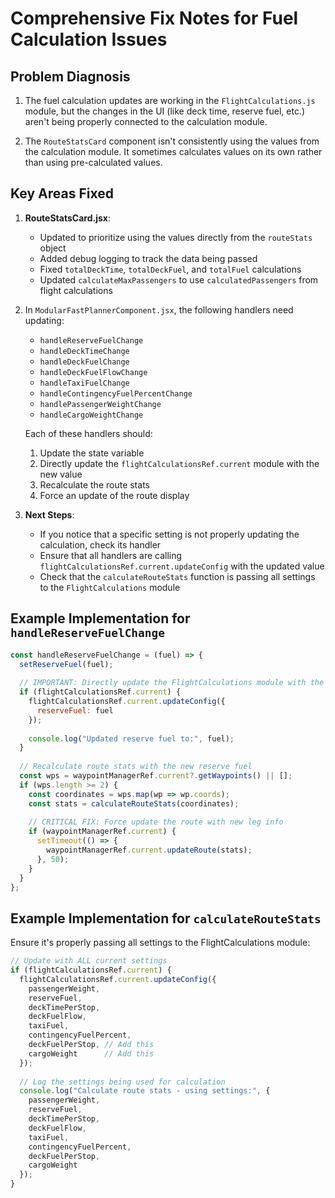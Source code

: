 # Comprehensive Fix Notes for Fuel Calculation Issues

## Problem Diagnosis

1. The fuel calculation updates are working in the `FlightCalculations.js` module, but the changes in the UI (like deck time, reserve fuel, etc.) aren't being properly connected to the calculation module.

2. The `RouteStatsCard` component isn't consistently using the values from the calculation module. It sometimes calculates values on its own rather than using pre-calculated values.

## Key Areas Fixed

1. **RouteStatsCard.jsx**:
   - Updated to prioritize using the values directly from the `routeStats` object
   - Added debug logging to track the data being passed
   - Fixed `totalDeckTime`, `totalDeckFuel`, and `totalFuel` calculations
   - Updated `calculateMaxPassengers` to use `calculatedPassengers` from flight calculations

2. In `ModularFastPlannerComponent.jsx`, the following handlers need updating:
   - `handleReserveFuelChange`
   - `handleDeckTimeChange`
   - `handleDeckFuelChange`
   - `handleDeckFuelFlowChange`
   - `handleTaxiFuelChange`
   - `handleContingencyFuelPercentChange`
   - `handlePassengerWeightChange`
   - `handleCargoWeightChange`

   Each of these handlers should:
   1. Update the state variable
   2. Directly update the `flightCalculationsRef.current` module with the new value
   3. Recalculate the route stats
   4. Force an update of the route display

3. **Next Steps**:
   - If you notice that a specific setting is not properly updating the calculation, check its handler
   - Ensure that all handlers are calling `flightCalculationsRef.current.updateConfig` with the updated value
   - Check that the `calculateRouteStats` function is passing all settings to the `FlightCalculations` module

## Example Implementation for `handleReserveFuelChange`

```javascript
const handleReserveFuelChange = (fuel) => {
  setReserveFuel(fuel);
  
  // IMPORTANT: Directly update the FlightCalculations module with the new reserve fuel
  if (flightCalculationsRef.current) {
    flightCalculationsRef.current.updateConfig({
      reserveFuel: fuel
    });
    
    console.log("Updated reserve fuel to:", fuel);
  }
  
  // Recalculate route stats with the new reserve fuel
  const wps = waypointManagerRef.current?.getWaypoints() || [];
  if (wps.length >= 2) {
    const coordinates = wps.map(wp => wp.coords);
    const stats = calculateRouteStats(coordinates);
    
    // CRITICAL FIX: Force update the route with new leg info
    if (waypointManagerRef.current) {
      setTimeout(() => {
        waypointManagerRef.current.updateRoute(stats);
      }, 50);
    }
  }
};
```

## Example Implementation for `calculateRouteStats`

Ensure it's properly passing all settings to the FlightCalculations module:

```javascript
// Update with ALL current settings
if (flightCalculationsRef.current) {
  flightCalculationsRef.current.updateConfig({
    passengerWeight,
    reserveFuel,
    deckTimePerStop,
    deckFuelFlow,
    taxiFuel,
    contingencyFuelPercent,
    deckFuelPerStop, // Add this
    cargoWeight      // Add this
  });
  
  // Log the settings being used for calculation
  console.log("Calculate route stats - using settings:", {
    passengerWeight,
    reserveFuel,
    deckTimePerStop,
    deckFuelFlow,
    taxiFuel,
    contingencyFuelPercent,
    deckFuelPerStop,
    cargoWeight
  });
}
```
